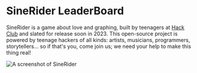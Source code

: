 # SineRider LeaderBoard

SineRider is a game about love and graphing, built by teenagers at [Hack Club](https://hackclub.com) and slated for release soon in 2023. This open-source project is powered by teenage hackers of all kinds: artists, musicians, programmers, storytellers… so if that's you, come join us; we need your help to make this thing real!

![A screenshot of SineRider](https://user-images.githubusercontent.com/58434499/181846910-a99f2cde-efec-46df-ae75-0894c4ec4f4f.png)
